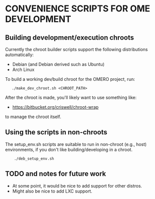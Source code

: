 CONVENIENCE SCRIPTS FOR OME DEVELOPMENT
=======================================

Building development/execution chroots
--------------------------------------

Currently the chroot builder scripts support the following distributions
automatically:

* Debian (and Debian derived such as Ubuntu)
* Arch Linux



To build a working dev/build chroot for the OMERO project, run:

       ./make_dev_chroot.sh <CHROOT_PATH>

After the chroot is made, you'll likely want to use something like:

* https://bitbucket.org/criswell/chroot-wrap

to manage the chroot itself.

Using the scripts in non-chroots
--------------------------------

The setup_env.sh scripts are suitable to run in non-chroot (e.g., host)
environments, if you don't like building/developing in a chroot.

        ./deb_setup_env.sh

TODO and notes for future work
------------------------------

* At some point, it would be nice to add support for other distros.
* Might also be nice to add LXC support.
